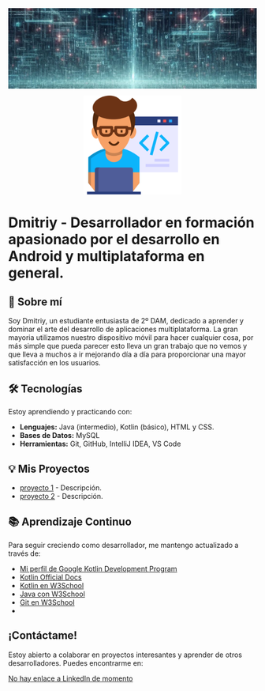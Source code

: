 <div align="center">

   <img align="center" width="1000px" heigth="300px" alt="Imagen de banner" src="https://github.com/Zintinux83/Zintinux83/blob/main/fondo_m.jpeg"  />
</div>
<p></p>
<p align="center" width="300">
   <img align="center" width="200" src="https://github.com/Zintinux83/Zintinux83/blob/main/10061694.png"  />
</p><p>

# Dmitriy - Desarrollador en formación apasionado por el desarrollo en Android y multiplataforma en general.

## 🚀 Sobre mí

Soy Dmitriy, un estudiante entusiasta de 2º DAM, dedicado a aprender y dominar el arte del desarrollo de aplicaciones multiplataforma. La gran mayoria utilizamos nuestro dispositivo móvil para hacer cualquier cosa, por más simple que pueda parecer esto lleva un gran trabajo que no vemos y que lleva a muchos a ir mejorando día a día para proporcionar una mayor satisfacción en los usuarios.

## 🛠️ Tecnologías
    
Estoy aprendiendo y practicando con:

* **Lenguajes:** Java (intermedio), Kotlin (básico), HTML y CSS.
* **Bases de Datos:** MySQL
* **Herramientas:** Git, GitHub, IntelliJ IDEA, VS Code

## 💡 Mis Proyectos

* [proyecto 1]() - Descripción.
* [proyecto 2]() - Descripción.

## 📚 Aprendizaje Continuo

Para seguir creciendo como desarrollador, me mantengo actualizado a través de:
* [Mi perfil de Google Kotlin Development Program](https://developers.google.com/profile/u/100296476580380434986)
* [Kotlin Official Docs](https://kotlinlang.org/docs/kotlin-tour-welcome.html)
* [Kotlin en W3School](https://www.w3schools.com/kotlin/index.php)
* [Java con W3School](https://www.w3schools.com/java/)
* [Git en W3School](https://www.w3schools.com/git/default.asp)
* 

## ¡Contáctame!

Estoy abierto a colaborar en proyectos interesantes y aprender de otros desarrolladores. Puedes encontrarme en:

[No hay enlace a LinkedIn de momento](https://www.linkedin.com/in/perfil)
</p>

<!---
Zintinux83/Zintinux83 is a ✨ special ✨ repository because its `README.md` (this file) appears on your GitHub profile.
You can click the Preview link to take a look at your changes.
--->
